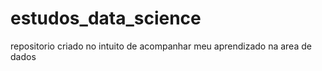 # estudos_data_science
repositorio criado no intuito de acompanhar meu aprendizado na area de dados
